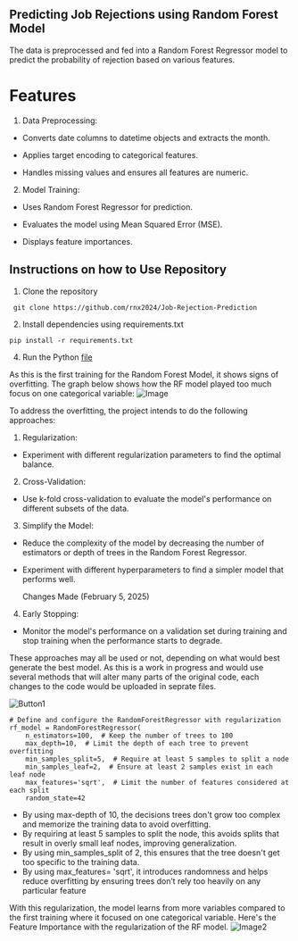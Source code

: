 ## Predicting Job Rejections using Random Forest Model

The data is preprocessed and fed into a Random Forest Regressor model to predict the probability of rejection based on various features.

# Features

1. Data Preprocessing:

  - Converts date columns to datetime objects and extracts the month.

  - Applies target encoding to categorical features.

  - Handles missing values and ensures all features are numeric.

2. Model Training:

  - Uses Random Forest Regressor for prediction.

  - Evaluates the model using Mean Squared Error (MSE).

  - Displays feature importances.

## Instructions on how to Use Repository

1. Clone the repository 

``` git clone https://github.com/rnx2024/Job-Rejection-Prediction```

2. Install dependencies using requirements.txt
   
```pip install -r requirements.txt```

4. Run the Python [file](https://github.com/rnx2024/Job-Rejection-Prediction/blob/main/RF_Predict_Job_Rejections.py)

As this is the first training for the Random Forest Model, it shows signs of overfitting. The graph below shows how the RF model played too much focus on one categorical variable: 
![Image](https://github.com/rnx2024/Job-Rejection-Prediction/blob/main/feature_importance_firstprediction.png)

To address the overfitting, the project intends to do the following approaches: 

1. Regularization:

- Experiment with different regularization parameters to find the optimal balance.

2. Cross-Validation:

- Use k-fold cross-validation to evaluate the model's performance on different subsets of the data.

3. Simplify the Model:

- Reduce the complexity of the model by decreasing the number of estimators or depth of trees in the Random Forest Regressor.

- Experiment with different hyperparameters to find a simpler model that performs well.

  Changes Made (February 5, 2025)

4. Early Stopping:

- Monitor the model's performance on a validation set during training and stop training when the performance starts to degrade.

These approaches may all be used or not, depending on what would best generate the best model. As this is a work in progress and would use several methods that will alter many parts of the original code, each changes to the code would be uploaded in seprate files. 

![Button1](https://img.shields.io/badge/UPDATES-Regularization%20the%20Model-red)

```
# Define and configure the RandomForestRegressor with regularization
rf_model = RandomForestRegressor(
    n_estimators=100,  # Keep the number of trees to 100
    max_depth=10,  # Limit the depth of each tree to prevent overfitting
    min_samples_split=5,  # Require at least 5 samples to split a node
    min_samples_leaf=2,  # Ensure at least 2 samples exist in each leaf node
    max_features='sqrt',  # Limit the number of features considered at each split
    random_state=42
```
- By using max-depth of 10, the decisions trees don't grow too complex and memorize the training data to avoid overfitting.
- By requiring at least 5 samples to split the node, this avoids splits that result in overly small leaf nodes, improving generalization.
- By using min_samples_split of 2, this ensures that the tree doesn't get too specific to the training data.
- By using max_features= 'sqrt', it introduces randomness and helps reduce overfitting by ensuring trees don’t rely too heavily on any particular feature

With this regularization, the model learns from more variables compared to the first training where it focused on one categorical variable. Here's the Feature Importance with the regularization of the RF model. 
![Image2](https://github.com/rnx2024/Predict-Job-Rejection-Using-Random-Forest/blob/main/Model-Enhancements/feature-importance-regularization.png)

